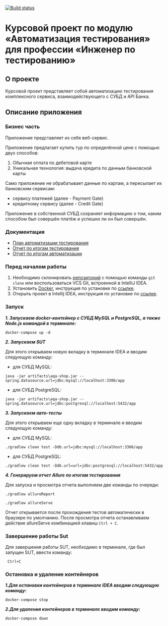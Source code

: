[![Build status](https://ci.appveyor.com/api/projects/status/tutrf8r8y8wjs9yh/branch/master?svg=true)](https://ci.appveyor.com/project/SergeiVlasov1/aqa-course-project/branch/master)

# Курсовой проект по модулю «Автоматизация тестирования» для профессии «Инженер по тестированию»
## О проекте

Курсовой проект представляет собой автоматизацию тестирования комплексного сервиса, взаимодействующего с СУБД и API Банка.

## Описание приложения

### Бизнес часть

Приложение представляет из себя веб-сервис.

Приложение предлагает купить тур по определённой цене с помощью двух способов:
1. Обычная оплата по дебетовой карте
2. Уникальная технология: выдача кредита по данным банковской карты

Само приложение не обрабатывает данные по картам, а пересылает их банковским сервисам:
* сервису платежей (далее - Payment Gate)
* кредитному сервису (далее - Credit Gate)

Приложение в собственной СУБД сохраняет информацию о том, каким способом был совершён платёж и успешно ли он был совершён.

### Документация

- [План автоматизации тестирования](https://github.com/SergeiVlasov1/AQA_Course_Project/tree/master/docs/TestPlan.md)
- [Отчет по итогам тестирования](https://github.com/SergeiVlasov1/AQA_Course_Project/blob/master/docs/Report.md)
- [Отчет по итогам автоматизации](https://github.com/SergeiVlasov1/AQA_Course_Project/blob/master/docs/Summary.md)

### Перед началом работы

1. Необходимо склонировать [репозиторий](https://github.com/SergeiVlasov1/AQA_Course_Project) с помощью команды `git clone` или воспользоваться VCS Git, встроенной в IntelliJ IDEA.
2. Установить [Docker](https://www.docker.com/), инструкция по установке по [ссылке](https://github.com/netology-code/aqa-homeworks/blob/master/docker/installation.md).
3. Открыть проект в Intellij IDEA, инструкция по установке по [ссылке](https://github.com/netology-code/javaqa-homeworks/blob/master/intro/idea.md).

### Запуск

***1. Запускаем docker-контейнер с СУБД MySQL и PostgreSQL, а также Node.js командой в терминале:***

```
docker-compose up -d
```

***2. Запускаем SUT***

Для этого открываем новую вкладку в терминале IDEA и вводим следующую команду:

- для СУБД MySQL:

```
java -jar artifacts\aqa-shop.jar --spring.datasource.url=jdbc:mysql://localhost:3306/app
```
- для СУБД PostgreSQL:
```
java -jar artifacts\aqa-shop.jar --spring.datasource.url=jdbc:postgresql://localhost:5432/app
```

***3. Запускаем авто-тесты***

Для этого открываем еще одну вкладку в терминале и вводим следующую команду:

- для СУБД MySQL:

```
./gradlew clean test -Ddb.url=jdbc:mysql://localhost:3306/app
```
- для СУБД PostgreSQL:
```
./gradlew clean test -Ddb.url=url=jdbc:postgresql://localhost:5432/app
```

***4. Генерируем отчет Allure по итогам тестирования***

Для запуска и просмотра отчета выполняем две команды по очереди:
```
./gradlew allureReport
```
```
./gradlew allureServe
```
Отчет открывается после прохождения тестов автоматически в браузере по умолчанию.
После просмотра отчета останавливаем действие allureServe комбинацией клавиш ```Ctrl + C```.

### Завершение работы Sut

Для завершения работы SUT, необходимо в терминале, где был запущен SUT, ввести команду:
```
 Ctrl+C
```

### Остановка и удаление контейнеров

***1.Для остановки контейнеров в терминале IDEA вводим следующую команду:*** 
```
docker-compose stop
``` 
***2.Для удаления контейнеров в терминале вводим команду:*** 
```
docker-compose down
``` 

